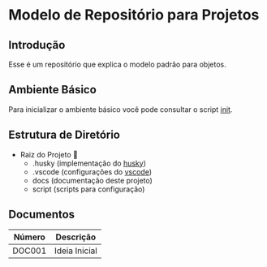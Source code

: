 # Modelo de Repositório para Projetos

## Introdução 

Esse é um repositório que explica o modelo padrão para objetos. 

## Ambiente Básico

Para inicializar o ambiente básico você pode consultar o script [init](script/init.sh).

## Estrutura de Diretório

- Raiz do Projeto 🌳
  - .husky (implementação do [husky]())
  - .vscode (configurações do [vscode]())
  - docs (documentação deste projeto)
  - script (scripts para configuração)

## Documentos

| Número |   Descrição   |
| :----: | :-----------: |
| DOC001 | Ideia Inicial |